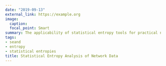 ```yaml
---
date: "2019-09-13"
external_link: https://example.org
image: 
  caption: 
  focal_point: Smart
summary: The applicability of statistical entropy tools for practical network analysis. More info coming soon.
tags:
- seand
- entropy
- statistical entropies
title: Statistical Entropy Analysis of Network Data
---
```

